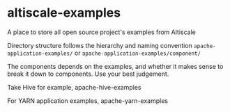 # altiscale-examples
A place to store all open source project's examples from Altiscale

Directory structure follows the hierarchy and naming convention
`apache-application-examples/`
or
`apache-application-examples/component/`

The components depends on the examples, and whether it makes sense to break it down 
to components. Use your best judgement.

Take Hive for example,
apache-hive-examples

For YARN application examples,
apache-yarn-examples


